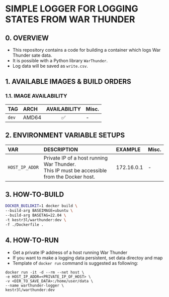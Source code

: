 # SIMPLE LOGGER FOR LOGGING STATES FROM WAR THUNDER

## 0. OVERVIEW

- This repository contains a code for building a container which logs War Thunder sate data.
- It is possible with a Python library `WarThunder`.
- Log data will be saved as `write.csv`.

## 1. AVAILABLE IMAGES & BUILD ORDERS

### 1.1. IMAGE AVAILABILITY

|TAG|ARCH|AVAILABILITY|Misc.|
|:-|:-|:-:|:-|
|`dev`|AMD64|✅|-|

## 2. ENVIRONMENT VARIABLE SETUPS

|VAR|DESCRIPTION|EXAMPLE|Misc.|
|:-|:-|:-|:-|
|`HOST_IP_ADDR`|Private IP of a host running War Thunder.<br/>This IP must be accessible from the Docker host.|172.16.0.1|-|
## 3. HOW-TO-BUILD

```bash
DOCKER_BUILDKIT=1 docker build \
--build-arg BASEIMAGE=ubuntu \
--build-arg BASETAG=22.04 \
-t kestr3l/warthunder:dev \
-f ./Dockerfile .
```

## 4. HOW-TO-RUN

- Get a private IP address of a host running War Thunder
- If you want to make a logging data persistent, set data directoy and map
- Template of `docker run` command is suggested as following:

```shell
docker run -it -d --rm --net host \
-e HOST_IP_ADDR=<PRIVATE_IP_OF_HOST> \
-v <DIR_TO_SAVE_DATA>:/home/user/data \
--name warthunder-logger \
kestr3l/warthunder:dev
```